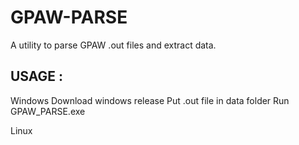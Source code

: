 # GPAW-PARSE
A utility to parse GPAW .out files and extract data.


## USAGE :

Windows 
Download windows release
Put .out file in data folder
Run GPAW_PARSE.exe

Linux
